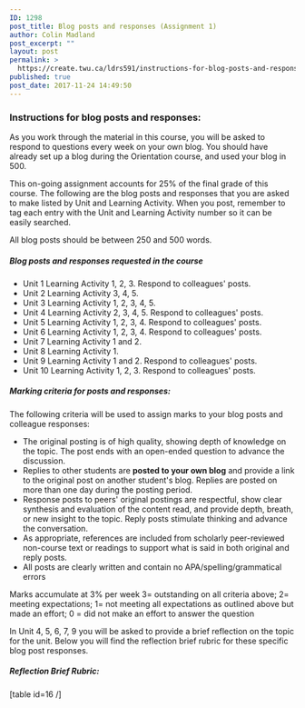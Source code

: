 ```yaml
---
ID: 1298
post_title: Blog posts and responses (Assignment 1)
author: Colin Madland
post_excerpt: ""
layout: post
permalink: >
  https://create.twu.ca/ldrs591/instructions-for-blog-posts-and-responses/
published: true
post_date: 2017-11-24 14:49:50
---
```

<h3>Instructions for blog posts and responses:</h3>
As you work through the material in this course, you will be asked to respond to questions every week on your own blog. You should have already set up a blog during the Orientation course, and used your blog in 500.

This on-going assignment accounts for 25% of the final grade of this course. The following are the blog posts and responses that you are asked to make listed by Unit and Learning Activity. When you post, remember to tag each entry with the Unit and Learning Activity number so it can be easily searched.

All blog posts should be between 250 and 500 words.
<h5><strong>Blog posts and responses requested in the course</strong></h5>
<ul>
 	<li>Unit 1 Learning Activity 1, 2, 3. Respond to colleagues' posts.</li>
 	<li>Unit 2 Learning Activity 3, 4, 5.</li>
 	<li>Unit 3 Learning Activity 1, 2, 3, 4, 5.</li>
 	<li>Unit 4 Learning Activity 2, 3, 4, 5. Respond to colleagues' posts.</li>
 	<li>Unit 5 Learning Activity 1, 2, 3, 4. Respond to colleagues' posts.</li>
 	<li>Unit 6 Learning Activity 1, 2, 3, 4. Respond to colleagues' posts.</li>
 	<li>Unit 7 Learning Activity 1 and 2.</li>
 	<li>Unit 8 Learning Activity 1.</li>
 	<li>Unit 9 Learning Activity 1 and 2. Respond to colleagues' posts.</li>
 	<li>Unit 10 Learning Activity 1, 2, 3. Respond to colleagues' posts.</li>
</ul>
<h5 id="marking-criteria-for-posts-and-responses">Marking criteria for posts and responses:</h5>
The following criteria will be used to assign marks to your blog posts and colleague responses:
<ul>
 	<li>The original posting is of high quality, showing depth of knowledge on the topic. The post ends with an open-ended question to advance the discussion.</li>
 	<li>Replies to other students are <strong>posted to your own blog</strong> and provide a link to the original post on another student's blog. Replies are posted on more than one day during the posting period.</li>
 	<li>Response posts to peers' original postings are respectful, show clear synthesis and evaluation of the content read, and provide depth, breath, or new insight to the topic. Reply posts stimulate thinking and advance the conversation.</li>
 	<li>As appropriate, references are included from scholarly peer-reviewed non-course text or readings to support what is said in both original and reply posts.</li>
 	<li>All posts are clearly written and contain no APA/spelling/grammatical errors</li>
</ul>
Marks accumulate at 3% per week 3= outstanding on all criteria above; 2= meeting expectations; 1= not meeting all expectations as outlined above but made an effort; 0 = did not make an effort to answer the question

In Unit 4, 5, 6, 7, 9 you will be asked to provide a brief reflection on the topic for the unit. Below you will find the reflection brief rubric for these specific blog post responses.
<h5>Reflection Brief Rubric:</h5>
[table id=16 /]

&nbsp;